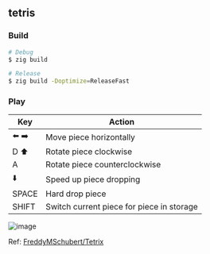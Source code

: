 ## tetris

### Build
```sh
# Debug
$ zig build

# Release
$ zig build -Doptimize=ReleaseFast
```

### Play
| Key | Action |
| - | - |
| ⬅️ ➡️ | Move piece horizontally |
| D ⬆️ | Rotate piece clockwise |
| A | Rotate piece counterclockwise |
| ⬇️ | Speed up piece dropping |
| SPACE | Hard drop piece |
| SHIFT | Switch current piece for piece in storage |

![image](https://github.com/user-attachments/assets/614972ea-3647-46f4-a11c-d667fe8e8887)

Ref: [FreddyMSchubert/Tetrix](https://github.com/FreddyMSchubert/Tetrix)
